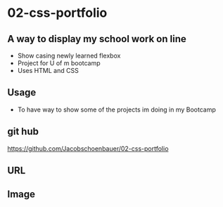 # 02-css-portfolio

## A way to display my school work on line

- Show casing newly learned flexbox
- Project for U of m bootcamp
- Uses HTML and CSS 

## Usage
- To have way to show some of the projects im doing in my Bootcamp

## git hub 
https://github.com/Jacobschoenbauer/02-css-portfolio

## URL

## Image 
    